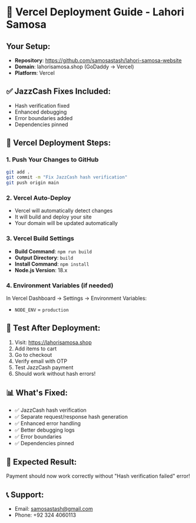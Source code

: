 # 🚀 Vercel Deployment Guide - Lahori Samosa

## Your Setup:
- **Repository**: https://github.com/samosastash/lahori-samosa-website
- **Domain**: lahorisamosa.shop (GoDaddy → Vercel)
- **Platform**: Vercel

## ✅ JazzCash Fixes Included:
- Hash verification fixed
- Enhanced debugging
- Error boundaries added
- Dependencies pinned

## 🔧 Vercel Deployment Steps:

### 1. Push Your Changes to GitHub
```bash
git add .
git commit -m "Fix JazzCash hash verification"
git push origin main
```

### 2. Vercel Auto-Deploy
- Vercel will automatically detect changes
- It will build and deploy your site
- Your domain will be updated automatically

### 3. Vercel Build Settings
- **Build Command**: `npm run build`
- **Output Directory**: `build`
- **Install Command**: `npm install`
- **Node.js Version**: 18.x

### 4. Environment Variables (if needed)
In Vercel Dashboard → Settings → Environment Variables:
- `NODE_ENV` = `production`

## 🧪 Test After Deployment:
1. Visit: https://lahorisamosa.shop
2. Add items to cart
3. Go to checkout
4. Verify email with OTP
5. Test JazzCash payment
6. Should work without hash errors!

## 📊 What's Fixed:
- ✅ JazzCash hash verification
- ✅ Separate request/response hash generation
- ✅ Enhanced error handling
- ✅ Better debugging logs
- ✅ Error boundaries
- ✅ Dependencies pinned

## 🎯 Expected Result:
Payment should now work correctly without "Hash verification failed" error!

## 📞 Support:
- Email: samosastash@gmail.com
- Phone: +92 324 4060113
